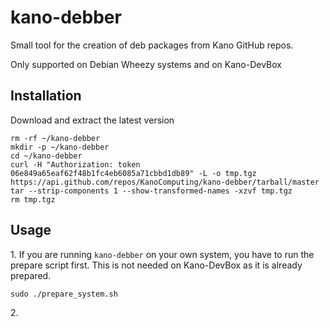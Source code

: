 kano-debber
===========

Small tool for the creation of deb packages from Kano GitHub repos.

Only supported on Debian Wheezy systems and on Kano-DevBox

## Installation

Download and extract the latest version

	rm -rf ~/kano-debber
	mkdir -p ~/kano-debber
	cd ~/kano-debber
	curl -H "Authorization: token 06e849a65eaf62f48b1fc4eb6085a71cbbd1db89" -L -o tmp.tgz https://api.github.com/repos/KanoComputing/kano-debber/tarball/master
	tar --strip-components 1 --show-transformed-names -xzvf tmp.tgz
	rm tmp.tgz

## Usage

1\. If you are running `kano-debber` on your own system, you have to run the prepare script first. This is not needed on Kano-DevBox as it is already prepared.

	sudo ./prepare_system.sh
	
2\. 